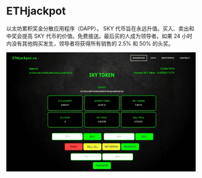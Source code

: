 # ETHjackpot

以太坊累积奖金分散应用程序（DAPP）。 SKY 代币旨在永远升值。买入、卖出和中奖会提高 SKY 代币的价值。免费接送。最后买的人成为领导者。如果 24 小时内没有其他购买发生，领导者将获得所有销售的 2.5% 和 50% 的头奖。

![ethjackpot-dapp-high-risk-eth-image1_8e116375ab6fb39c545596dc6418d953](ethjackpot-dapp-high-risk-eth-image1_8e116375ab6fb39c545596dc6418d953.png)
